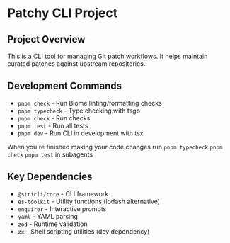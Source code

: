 # Patchy CLI Project

## Project Overview

This is a CLI tool for managing Git patch workflows. It helps maintain curated patches against upstream repositories.

## Development Commands

- `pnpm check` - Run Biome linting/formatting checks
- `pnpm typecheck` - Type checking with tsgo
- `pnpm check` - Run checks 
- `pnpm test` - Run all tests
- `pnpm dev` - Run CLI in development with tsx

When you're finished making your code changes run `pnpm typecheck`  `pnpm check` `pnpm test` in subagents

## Key Dependencies

- `@stricli/core` - CLI framework
- `es-toolkit` - Utility functions (lodash alternative)
- `enquirer` - Interactive prompts
- `yaml` - YAML parsing
- `zod` - Runtime validation
- `zx` - Shell scripting utilities (dev dependency)
